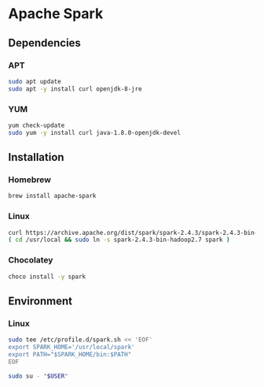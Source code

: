 # Apache Spark

## Dependencies

### APT

```sh
sudo apt update
sudo apt -y install curl openjdk-8-jre
```

### YUM

```sh
yum check-update
sudo yum -y install curl java-1.8.0-openjdk-devel
```

## Installation

### Homebrew

```sh
brew install apache-spark
```

### Linux

```sh
curl https://archive.apache.org/dist/spark/spark-2.4.3/spark-2.4.3-bin-hadoop2.7.tgz | sudo tar -xzC /usr/local
( cd /usr/local && sudo ln -s spark-2.4.3-bin-hadoop2.7 spark )
```

### Chocolatey

```sh
choco install -y spark
```

## Environment

### Linux

```sh
sudo tee /etc/profile.d/spark.sh << 'EOF'
export SPARK_HOME='/usr/local/spark'
export PATH="$SPARK_HOME/bin:$PATH"
EOF
```

```sh
sudo su - "$USER"
```
